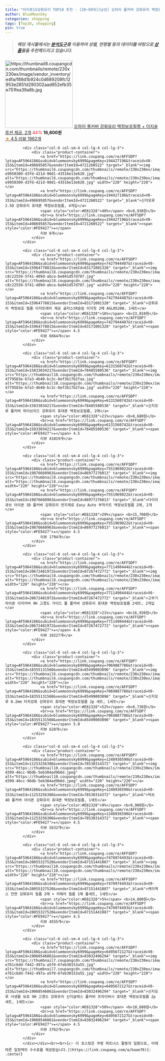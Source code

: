 ```yaml
---
title: "아이폰15강화유리 TOP10 추천 - [20~50대][남성] 오하이 풀커버 강화유리 액정보호필름 + 이지솔루션 제공, 2개"
author: BlueMoonSky
categories: shopping
tags: [Top10, shopping]
pin: true
---
```


> ##### 해당 게시물에서는 [**분석도구**](https://itemscout.io/)를 이용하여 **성별**, **연령별** 등의 데이터를 바탕으로 [**상품**](https://link.coupang.com/a/baae76)들을 추천해드리고 있습니다.
<div class="container"><div class="row">
            <div class="col-6 col-sm-4 col-lg-4 col-lg-3">
                <div class="product-container">
                    <a href="https://link.coupang.com/re/AFFSDP?lptag=AF5964186&subid=bluemoonsky6999&pageKey=6089846168&traceid=V0-153&itemId=20091194878&vendorItemId=87286712334" target="_blank"><img src="https://thumbnail8.coupangcdn.com/thumbnails/remote/230x230ex/image/vendor_inventory/e4fa/f88d1b924c0d689208fc12953e2851d290302aad852efb35e751fea39a8b.jpg" alt="https://thumbnail8.coupangcdn.com/thumbnails/remote/230x230ex/image/vendor_inventory/e4fa/f88d1b924c0d689208fc12953e2851d290302aad852efb35e751fea39a8b.jpg" width="220" height="220"></a>
                    <a href="https://link.coupang.com/re/AFFSDP?lptag=AF5964186&subid=bluemoonsky6999&pageKey=6089846168&traceid=V0-153&itemId=20091194878&vendorItemId=87286712334" target="_blank">오하이 풀커버 강화유리 액정보호필름 + 이지솔루션 제공, 2개</a>
                    <span style="color:#E61328">44%</span> <b>16,800원</b>
                    <br><a href="https://link.coupang.com/re/AFFSDP?lptag=AF5964186&subid=bluemoonsky6999&pageKey=6089846168&traceid=V0-153&itemId=20091194878&vendorItemId=87286712334" target="_blank"><span style="color:#FE9427">★</span> 4.5
                    리뷰 1962개</a>
                </div>
            </div>
            
            <div class="col-6 col-sm-4 col-lg-4 col-lg-3">
                <div class="product-container">
                    <a href="https://link.coupang.com/re/AFFSDP?lptag=AF5964186&subid=bluemoonsky6999&pageKey=194427196&traceid=V0-153&itemId=498695857&vendorItemId=4721260522" target="_blank"><img src="https://thumbnail6.coupangcdn.com/thumbnails/remote/230x230ex/image/retail/images/3562860957501186-e9950309-d3fd-421d-90d1-43516e13e620.jpg" alt="https://thumbnail6.coupangcdn.com/thumbnails/remote/230x230ex/image/retail/images/3562860957501186-e9950309-d3fd-421d-90d1-43516e13e620.jpg" width="220" height="220"></a>
                    <a href="https://link.coupang.com/re/AFFSDP?lptag=AF5964186&subid=bluemoonsky6999&pageKey=194427196&traceid=V0-153&itemId=498695857&vendorItemId=4721260522" target="_blank">신지모루 2.5D 강화유리 휴대폰 액정보호필름, 4개입</a>
                    <span style="color:#E61328">40%</span> <b>8,930원</b>
                    <br><a href="https://link.coupang.com/re/AFFSDP?lptag=AF5964186&subid=bluemoonsky6999&pageKey=194427196&traceid=V0-153&itemId=498695857&vendorItemId=4721260522" target="_blank"><span style="color:#FE9427">★</span> 
                    리뷰 0개</a>
                </div>
            </div>
            
            <div class="col-6 col-sm-4 col-lg-4 col-lg-3">
                <div class="product-container">
                    <a href="https://link.coupang.com/re/AFFSDP?lptag=AF5964186&subid=bluemoonsky6999&pageKey=7427944407&traceid=V0-153&itemId=15964778815&vendorItemId=83171001320" target="_blank"><img src="https://thumbnail8.coupangcdn.com/thumbnails/remote/230x230ex/image/retail/images/1331929525821408-c8c22559-5f41-409d-abca-be841d57d707.jpg" alt="https://thumbnail8.coupangcdn.com/thumbnails/remote/230x230ex/image/retail/images/1331929525821408-c8c22559-5f41-409d-abca-be841d57d707.jpg" width="220" height="220"></a>
                    <a href="https://link.coupang.com/re/AFFSDP?lptag=AF5964186&subid=bluemoonsky6999&pageKey=7427944407&traceid=V0-153&itemId=15964778815&vendorItemId=83171001320" target="_blank">강화유리 액정보호 필름 이지트레이 제공 글라스tR슬림 이지핏 2매 AGL05208, 1세트</a>
                    <span style="color:#E61328">16%</span> <b>23,010원</b>
                    <br><a href="https://link.coupang.com/re/AFFSDP?lptag=AF5964186&subid=bluemoonsky6999&pageKey=7427944407&traceid=V0-153&itemId=15964778815&vendorItemId=83171001320" target="_blank"><span style="color:#FE9427">★</span> 4.5
                    리뷰 6664개</a>
                </div>
            </div>
            
            <div class="col-6 col-sm-4 col-lg-4 col-lg-3">
                <div class="product-container">
                    <a href="https://link.coupang.com/re/AFFSDP?lptag=AF5964186&subid=bluemoonsky6999&pageKey=6131560742&traceid=V0-153&itemId=15833034217&vendorItemId=78485580536" target="_blank"><img src="https://thumbnail10.coupangcdn.com/thumbnails/remote/230x230ex/image/retail/images/634632541251281-4779583e-b7a3-4b40-bc3c-8ef3b17b2faa.jpg" alt="https://thumbnail10.coupangcdn.com/thumbnails/remote/230x230ex/image/retail/images/634632541251281-4779583e-b7a3-4b40-bc3c-8ef3b17b2faa.jpg" width="220" height="220"></a>
                    <a href="https://link.coupang.com/re/AFFSDP?lptag=AF5964186&subid=bluemoonsky6999&pageKey=6131560742&traceid=V0-153&itemId=15833034217&vendorItemId=78485580536" target="_blank">신지모루 풀커버 하이브리드 강화유리 휴대폰 액정보호필름, 2매</a>
                    <span style="color:#E61328">21%</span> <b>8,680원</b>
                    <br><a href="https://link.coupang.com/re/AFFSDP?lptag=AF5964186&subid=bluemoonsky6999&pageKey=6131560742&traceid=V0-153&itemId=15833034217&vendorItemId=78485580536" target="_blank"><span style="color:#FE9427">★</span> 4.5
                    리뷰 41019개</a>
                </div>
            </div>
            
            <div class="col-6 col-sm-4 col-lg-4 col-lg-3">
                <div class="product-container">
                    <a href="https://link.coupang.com/re/AFFSDP?lptag=AF5964186&subid=bluemoonsky6999&pageKey=7551969022&traceid=V0-153&itemId=19876660963&vendorItemId=86977276013" target="_blank"><img src="https://thumbnail8.coupangcdn.com/thumbnails/remote/230x230ex/image/vendor_inventory/b13f/ab8fe4eb8f0c41f1513b9bbc201214a0746a4e5705a88d4a1f8710453e42.jpg" alt="https://thumbnail8.coupangcdn.com/thumbnails/remote/230x230ex/image/vendor_inventory/b13f/ab8fe4eb8f0c41f1513b9bbc201214a0746a4e5705a88d4a1f8710453e42.jpg" width="220" height="220"></a>
                    <a href="https://link.coupang.com/re/AFFSDP?lptag=AF5964186&subid=bluemoonsky6999&pageKey=7551969022&traceid=V0-153&itemId=19876660963&vendorItemId=86977276013" target="_blank">다이아큐브 아이폰 3D 풀커버 강화유리 먼지제로 Easy Auto 부착키트 액정보호필름 2매, 2개</a>
                    <span style="color:#E61328">29%</span> <b>15,700원</b>
                    <br><a href="https://link.coupang.com/re/AFFSDP?lptag=AF5964186&subid=bluemoonsky6999&pageKey=7551969022&traceid=V0-153&itemId=19876660963&vendorItemId=86977276013" target="_blank"><span style="color:#FE9427">★</span> 4.5
                    리뷰 1794개</a>
                </div>
            </div>
            
            <div class="col-6 col-sm-4 col-lg-4 col-lg-3">
                <div class="product-container">
                    <a href="https://link.coupang.com/re/AFFSDP?lptag=AF5964186&subid=bluemoonsky6999&pageKey=7711490444&traceid=V0-153&itemId=20672481972&vendorItemId=87267472772" target="_blank"><img src="https://thumbnail8.coupangcdn.com/thumbnails/remote/230x230ex/image/vendor_inventory/a6e0/f85627fce8953bf4f34de39a861db7f2a3aabf7b8f6200318503f20394ec.jpg" alt="https://thumbnail8.coupangcdn.com/thumbnails/remote/230x230ex/image/vendor_inventory/a6e0/f85627fce8953bf4f34de39a861db7f2a3aabf7b8f6200318503f20394ec.jpg" width="220" height="220"></a>
                    <a href="https://link.coupang.com/re/AFFSDP?lptag=AF5964186&subid=bluemoonsky6999&pageKey=7711490444&traceid=V0-153&itemId=20672481972&vendorItemId=87267472772" target="_blank">고부기 아이폰 이지커버 9H 고경도 가이드 툴 풀커버 강화유리 휴대폰 액정보호필름 2세트, 2개입</a>
                    <span style="color:#E61328">21%</span> <b>16,930원</b>
                    <br><a href="https://link.coupang.com/re/AFFSDP?lptag=AF5964186&subid=bluemoonsky6999&pageKey=7711490444&traceid=V0-153&itemId=20672481972&vendorItemId=87267472772" target="_blank"><span style="color:#FE9427">★</span> 4.0
                    리뷰 10227개</a>
                </div>
            </div>
            
            <div class="col-6 col-sm-4 col-lg-4 col-lg-3">
                <div class="product-container">
                    <a href="https://link.coupang.com/re/AFFSDP?lptag=AF5964186&subid=bluemoonsky6999&pageKey=7069887786&traceid=V0-153&itemId=18355131560&vendorItemId=85499003096" target="_blank"><img src="https://thumbnail6.coupangcdn.com/thumbnails/remote/230x230ex/image/rs_quotation_api/sydx9mqo/16aba5b0bbb7456aa2f484352bb7d491.jpg" alt="https://thumbnail6.coupangcdn.com/thumbnails/remote/230x230ex/image/rs_quotation_api/sydx9mqo/16aba5b0bbb7456aa2f484352bb7d491.jpg" width="220" height="220"></a>
                    <a href="https://link.coupang.com/re/AFFSDP?lptag=AF5964186&subid=bluemoonsky6999&pageKey=7069887786&traceid=V0-153&itemId=18355131560&vendorItemId=85499003096" target="_blank">신지모루 0.2mm 터치강화 강화유리 휴대폰 액정보호필름 2p 세트, 1세트</a>
                    <span style="color:#E61328">52%</span> <b>8,730원</b>
                    <br><a href="https://link.coupang.com/re/AFFSDP?lptag=AF5964186&subid=bluemoonsky6999&pageKey=7069887786&traceid=V0-153&itemId=18355131560&vendorItemId=85499003096" target="_blank"><span style="color:#FE9427">★</span> 5.0
                    리뷰 628개</a>
                </div>
            </div>
            
            <div class="col-6 col-sm-4 col-lg-4 col-lg-3">
                <div class="product-container">
                    <a href="https://link.coupang.com/re/AFFSDP?lptag=AF5964186&subid=bluemoonsky6999&pageKey=1248936590&traceid=V0-153&itemId=11253256306&vendorItemId=78530314372" target="_blank"><img src="https://thumbnail10.coupangcdn.com/thumbnails/remote/230x230ex/image/retail/images/2021/09/13/11/4/40560a62-d399-46cc-96db-5eb384ad9b6d.jpeg" alt="https://thumbnail10.coupangcdn.com/thumbnails/remote/230x230ex/image/retail/images/2021/09/13/11/4/40560a62-d399-46cc-96db-5eb384ad9b6d.jpeg" width="220" height="220"></a>
                    <a href="https://link.coupang.com/re/AFFSDP?lptag=AF5964186&subid=bluemoonsky6999&pageKey=1248936590&traceid=V0-153&itemId=11253256306&vendorItemId=78530314372" target="_blank">빅쏘 4D 풀커버 아이폰 강화유리 휴대폰 액정보호필름, 1세트</a>
                    <span style="color:#E61328">9%</span> <b>9,900원</b>
                    <br><a href="https://link.coupang.com/re/AFFSDP?lptag=AF5964186&subid=bluemoonsky6999&pageKey=1248936590&traceid=V0-153&itemId=11253256306&vendorItemId=78530314372" target="_blank"><span style="color:#FE9427">★</span> 4.5
                    리뷰 5632개</a>
                </div>
            </div>
            
            <div class="col-6 col-sm-4 col-lg-4 col-lg-3">
                <div class="product-container">
                    <a href="https://link.coupang.com/re/AFFSDP?lptag=AF5964186&subid=bluemoonsky6999&pageKey=7470974493&traceid=V0-153&itemId=20055327520&vendorItemId=87151441087" target="_blank"><img src="https://thumbnail10.coupangcdn.com/thumbnails/remote/230x230ex/image/vendor_inventory/ed92/df4137d2d16180e3fbb555af14759d3b4e95a17937df8212396d757484c6.jpg" alt="https://thumbnail10.coupangcdn.com/thumbnails/remote/230x230ex/image/vendor_inventory/ed92/df4137d2d16180e3fbb555af14759d3b4e95a17937df8212396d757484c6.jpg" width="220" height="220"></a>
                    <a href="https://link.coupang.com/re/AFFSDP?lptag=AF5964186&subid=bluemoonsky6999&pageKey=7470974493&traceid=V0-153&itemId=20055327520&vendorItemId=87151441087" target="_blank">케이맥스 전면 강화유리 필름 2매 + 카메라 필름 1매 풀세트, 1세트</a>
                    <span style="color:#E61328">5%</span> <b>14,800원</b>
                    <br><a href="https://link.coupang.com/re/AFFSDP?lptag=AF5964186&subid=bluemoonsky6999&pageKey=7470974493&traceid=V0-153&itemId=20055327520&vendorItemId=87151441087" target="_blank"><span style="color:#FE9427">★</span> 4.5
                    리뷰 4555개</a>
                </div>
            </div>
            
            <div class="col-6 col-sm-4 col-lg-4 col-lg-3">
                <div class="product-container">
                    <a href="https://link.coupang.com/re/AFFSDP?lptag=AF5964186&subid=bluemoonsky6999&pageKey=6495672127&traceid=V0-153&itemId=19060546061&vendorItemId=83032496294" target="_blank"><img src="https://thumbnail7.coupangcdn.com/thumbnails/remote/230x230ex/image/retail/images/1111873960676307-e761c6dd-f442-497a-a5f0-6feb30153a55.jpg" alt="https://thumbnail7.coupangcdn.com/thumbnails/remote/230x230ex/image/retail/images/1111873960676307-e761c6dd-f442-497a-a5f0-6feb30153a55.jpg" width="220" height="220"></a>
                    <a href="https://link.coupang.com/re/AFFSDP?lptag=AF5964186&subid=bluemoonsky6999&pageKey=6495672127&traceid=V0-153&itemId=19060546061&vendorItemId=83032496294" target="_blank">신지모루 사생활 보호 9H 고경도 강화유리 신지글래스 풀커버 프라이버시 휴대폰 액정보호필름 2p 세트, 1세트</a>
                    <span style="color:#E61328">50%</span> <b>10,680원</b>
                    <br><a href="https://link.coupang.com/re/AFFSDP?lptag=AF5964186&subid=bluemoonsky6999&pageKey=6495672127&traceid=V0-153&itemId=19060546061&vendorItemId=83032496294" target="_blank"><span style="color:#FE9427">★</span> 4.5
                    리뷰 3762개</a>
                </div>
            </div>
            </div></div><br><br>[👉 이 포스팅은 쿠팡 파트너스 활동의 일환으로, 이에 따른 일정액의 수수료를 제공받습니다.](https://link.coupang.com/a/baae76){: .center}